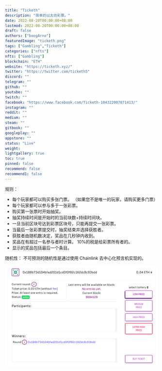 ```yaml
---
title: "Ticketh"
description: "简单的以太坊彩票。"
date: 2022-08-20T00:00:00+08:00
lastmod: 2022-08-20T00:00:00+08:00
draft: false
authors: ["boogArno"]
featuredImage: "ticketh.png"
tags: ["Gambling","Ticketh"]
categories: ["nfts"]
nfts: ["Gambling"]
blockchain: "ETH"
website: "https://ticketh.xyz/"
twitter: "https://twitter.com/ticketh5"
discord: ""
telegram: ""
github: ""
youtube: ""
twitch: ""
facebook: "https://www.facebook.com/Ticketh-104322007871413/"
instagram: ""
reddit: ""
medium: ""
steam: ""
gitbook: ""
googleplay: ""
appstore: ""
status: "Live"
weight: 
lightgallery: true
toc: true
pinned: false
recommend: false
recommend1: false
---
```

规则：

- 每个玩家都可以购买多张门票。 （如果您不是唯一的玩家，请购买更多门票）
- 每个玩家都可以参与多于一张彩票。
- 购买第一张票时开始抽奖。
- 抽奖持续时间是开始时的当前块数+持续时间块。
- 一旦当前区块号达到彩票区块号，只能再提交一张彩票。
- 当最后一张彩票提交时，抽奖结束并选择获胜者。
- 获胜者由随机数决定，奖品在几秒钟内收到。
- 奖品在有超过一名参与者时计算。 10%的税是给彩票所有者的。
- 显示的奖品包括最后一个条目。

随机性：
不可预测的随机性是通过使用 Chainlink 去中心化预言机实现的。

![ticketh-gambling-eth-image1_7f80f0f191c23825de6439152042a095](ticketh-gambling-eth-image1_7f80f0f191c23825de6439152042a095.png)